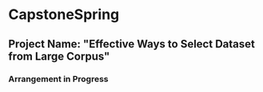 # CapstoneSpring

## Project Name: "Effective Ways to Select Dataset from Large Corpus"

### Arrangement in Progress
